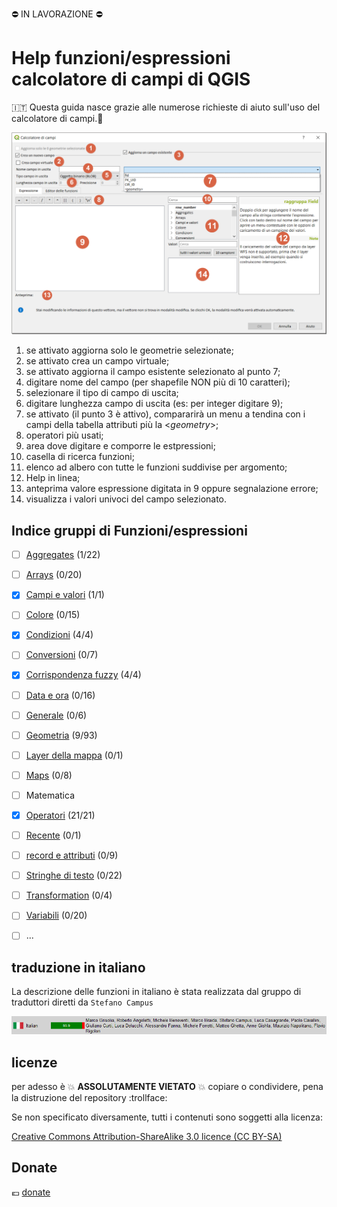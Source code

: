 :no_entry: IN LAVORAZIONE :no_entry:

# Help funzioni/espressioni calcolatore di campi di QGIS 

:it: Questa guida nasce grazie alle numerose richieste di aiuto sull'uso del calcolatore di campi.:star2:

<img src="/img/calcolatore_campi.png">

1. se attivato aggiorna solo le geometrie selezionate;
2. se attivato crea un campo virtuale;
3. se attivato aggiorna il campo esistente selezionato al punto 7;
4. digitare nome del campo (per shapefile NON più di 10 caratteri);
5. selezionare il tipo di campo di uscita;
6. digitare lunghezza campo di uscita (es: per integer digitare 9);
7. se attivato (il punto 3 è attivo), compararirà un menu a tendina con i campi della tabella attributi più la <*geometry*>;
8. operatori più usati;
9. area dove digitare e comporre le estpressioni;
10. casella di ricerca funzioni;
11. elenco ad albero con tutte le funzioni suddivise per argomento;
12. Help in linea;
13. anteprima valore espressione digitata in 9 oppure segnalazione errore;
14. visualizza i valori univoci del campo selezionato.

## Indice gruppi di Funzioni/espressioni
- [ ] [Aggregates](/aggregates) (1/22)
- [ ] [Arrays](/arrays) (0/20)
- [x] [Campi e valori](/campi_e_valori) (1/1)
- [ ] [Colore](/colore) (0/15)
- [x] [Condizioni](/condizioni) (4/4)
- [ ] [Conversioni](/conversini) (0/7)
- [x] [Corrispondenza fuzzy](/corrispondenza_fuzzy) (4/4)
- [ ] [Data e ora](/dataeora) (0/16)
- [ ] [Generale](/generale) (0/6)
- [ ] [Geometria](/geometria) (9/93)
- [ ] [Layer della mappa](/layerdellamappa) (0/1)
- [ ] [Maps](/maps) (0/8)
- [ ] Matematica
- [x] [Operatori](/operatori) (21/21)
- [ ] [Recente](/recente) (0/1)
- [ ] [record e attributi](/recordeattributi) (0/9)
- [ ] [Stringhe di testo](/stringheditesto) (0/22)
- [ ] [Transformation](/transoformation) (0/4)
- [ ] [Variabili](/variabili) (0/20)
- [ ] ...


## traduzione in italiano

La descrizione delle funzioni in italiano è stata realizzata dal gruppo di traduttori diretti da `Stefano Campus`

<img src="/img/traduttori.png">


## licenze

per adesso è :boom: **ASSOLUTAMENTE VIETATO** :boom: copiare o condividere, pena la distruzione del repository :trollface:

Se non specificato diversamente, tutti i contenuti sono soggetti alla licenza:

[Creative Commons Attribution-ShareAlike 3.0 licence (CC BY-SA)](https://creativecommons.org/licenses/by-sa/3.0/)

## Donate

:euro: [donate](https://www.paypal.me/pigrecoinfinito)

